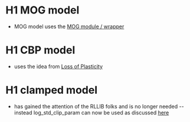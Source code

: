 # H1 MOG model
* MOG model uses the [MOG module / wrapper](../blob/main/MoG/MoG_module.py)


# H1 CBP model
* uses the idea from [Loss of Plasticity](https://www.nature.com/articles/s41586-024-07711-7 "LOP/CBP")

# H1 clamped model
* has gained the attention of the RLLIB folks and is no longer needed -- instead log_std_clip_param can now be used as discussed [here](https://discuss.ray.io/t/ppo-nan-in-actor-logits/15140/7)
